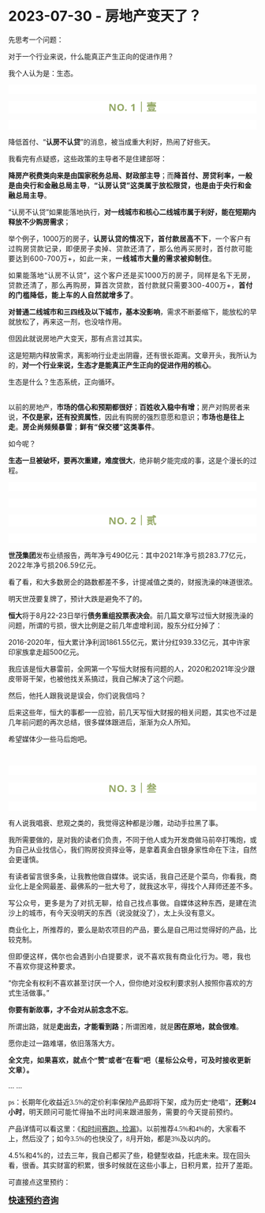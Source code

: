 # 2023-07-30 - 房地产变天了？

<p style="visibility: visible;">先思考一个问题：</p><p style="visibility: visible;">对于一个行业来说，什么能真正产生正向的促进作用？</p><p style="visibility: visible;">我个人认为是：生态。</p><p style="outline: 0px;font-family: system-ui, -apple-system, BlinkMacSystemFont, &quot;Helvetica Neue&quot;, &quot;PingFang SC&quot;, &quot;Hiragino Sans GB&quot;, &quot;Microsoft YaHei UI&quot;, &quot;Microsoft YaHei&quot;, Arial, sans-serif;letter-spacing: 0.544px;text-wrap: wrap;background-color: rgb(255, 255, 255);visibility: visible;"><span style="outline: 0px;font-size: var(--articleFontsize);letter-spacing: 0.034em;visibility: visible;"><br style="outline: 0px;visibility: visible;"></span></p><p style="outline: 0px;letter-spacing: 0.544px;text-wrap: wrap;color: rgb(34, 34, 34);font-family: -apple-system-font, system-ui, &quot;Helvetica Neue&quot;, &quot;PingFang SC&quot;, &quot;Hiragino Sans GB&quot;, &quot;Microsoft YaHei UI&quot;, &quot;Microsoft YaHei&quot;, Arial, sans-serif;background-color: rgb(255, 255, 255);text-align: center;visibility: visible;"><span style="outline: 0px;font-weight: bold;line-height: 25px;color: rgb(149, 169, 103);font-size: 20px;visibility: visible;">NO. 1｜壹</span></p><p style="outline: 0px;letter-spacing: 0.544px;text-wrap: wrap;color: rgb(34, 34, 34);font-family: -apple-system-font, system-ui, &quot;Helvetica Neue&quot;, &quot;PingFang SC&quot;, &quot;Hiragino Sans GB&quot;, &quot;Microsoft YaHei UI&quot;, &quot;Microsoft YaHei&quot;, Arial, sans-serif;background-color: rgb(255, 255, 255);text-align: center;visibility: visible;"><br style="outline: 0px;visibility: visible;"></p><p style="visibility: visible;">降低首付、“<strong style="visibility: visible;">认房不认贷</strong>”的消息，被当成重大利好，热闹了好些天。</p><p style="visibility: visible;">我看完有点疑惑，这些政策的主导者不是住建部呀：</p><p style="visibility: visible;"><strong style="visibility: visible;">降房产税费类向来是由国家税务总局、财政部主导</strong>；而<strong style="visibility: visible;"><span style="font-size: var(--articleFontsize); letter-spacing: 0.034em; visibility: visible;">降首付、</span><span style="font-size: var(--articleFontsize); letter-spacing: 0.034em; visibility: visible;">房贷利率，一般是由央行和金融总局主导</span></strong><span style="font-size: var(--articleFontsize); letter-spacing: 0.034em; visibility: visible;">，<strong style="visibility: visible;">“认房认贷”这类属于放松限贷，也是由于央行和金融总局主导</strong>。</span></p><p style="visibility: visible;">“认房不认贷”如果能落地执行，<strong style="visibility: visible;">对一线城市和核心二线城市属于利好，能在短期内释放不少购房需求</strong>；</p><p style="visibility: visible;">举个例子，1000万的房子，<span style="letter-spacing: 0.578px; text-wrap: wrap; visibility: visible;"></span><strong style="visibility: visible;"><span style="letter-spacing: 0.578px; text-wrap: wrap; visibility: visible;">认房认贷的情况下，首付款居高不下</span></strong><span style="letter-spacing: 0.578px; text-wrap: wrap; visibility: visible;">，一个客户有过购房贷款记录，即便房子卖掉、贷款还清了，那么他再买房时，首付款可能要达到600-700万+，如此一来，</span><strong style="visibility: visible;"><span style="letter-spacing: 0.578px; text-wrap: wrap; visibility: visible;">一线城市</span><span style="letter-spacing: 0.578px; text-wrap: wrap; visibility: visible;">大量的需求被抑制住</span></strong><span style="letter-spacing: 0.578px; text-wrap: wrap; visibility: visible;">。</span></p><p style="visibility: visible;"><span style="letter-spacing: 0.578px; text-wrap: wrap; visibility: visible;"></span><span style="letter-spacing: 0.578px; text-wrap: wrap; visibility: visible;">如果能落地“认房不认贷”，这个客户还是买1000万的房子，同样是名下无房，贷款还清了，那么再购房，算首次贷款，首付款就只需要300-400万+，<strong style="visibility: visible;">首付的门槛降低，能上车的人自然就增多了</strong>。</span></p><p style="visibility: visible;"><strong style="visibility: visible;">对普通二线城市和三四线及以下城市，基本没影响</strong>，需求不断萎缩下，能放松的早就放松了，再来这一剂，也没啥作用。<br style="visibility: visible;"></p><p style="visibility: visible;">但因此就说房地产大变天，那有点言过其实。</p><p style="visibility: visible;">这是短期内释放需求，离影响行业走出阴霾，还有很长距离。文章开头，我所认为的，<strong style="visibility: visible;">对一个行业来说，生态才是能真正产生正向的促进作用的核心</strong>。</p><p style="visibility: visible;">生态是什么？生态系统，正向循环。</p><p style="visibility: visible;"><br style="visibility: visible;">以前的房地产，<strong style="visibility: visible;">市场的信心和预期都很好</strong>；<strong style="visibility: visible;">百姓收入稳中有增</strong>；房产对购房者来说，<strong style="visibility: visible;">不仅是家，还有投资属性</strong>，因此有购房的强烈意愿和意识；<strong style="font-size: var(--articleFontsize); letter-spacing: 0.034em; visibility: visible;">市场也是往上走</strong><span style="font-size: var(--articleFontsize); letter-spacing: 0.034em; visibility: visible;">。</span><strong style="font-size: var(--articleFontsize); letter-spacing: 0.034em; visibility: visible;">房企尚频频暴雷</strong><span style="font-size: var(--articleFontsize);letter-spacing: 0.034em;">；</span><strong style="font-size: var(--articleFontsize);letter-spacing: 0.034em;">鲜有“保交楼”这类事件</strong><span style="font-size: var(--articleFontsize);letter-spacing: 0.034em;">。</span></p><p>如今呢？</p><p><strong>生态一旦被破坏，要再次重建，难度很大</strong>，绝非朝夕能完成的事，这是个漫长的过程。<br></p><p style="outline: 0px;font-family: system-ui, -apple-system, BlinkMacSystemFont, &quot;Helvetica Neue&quot;, &quot;PingFang SC&quot;, &quot;Hiragino Sans GB&quot;, &quot;Microsoft YaHei UI&quot;, &quot;Microsoft YaHei&quot;, Arial, sans-serif;letter-spacing: 0.544px;text-wrap: wrap;background-color: rgb(255, 255, 255);visibility: visible;"><span style="outline: 0px;font-size: var(--articleFontsize);letter-spacing: 0.034em;visibility: visible;"><br style="outline: 0px;visibility: visible;"></span></p><p style="outline: 0px;font-family: system-ui, -apple-system, BlinkMacSystemFont, &quot;Helvetica Neue&quot;, &quot;PingFang SC&quot;, &quot;Hiragino Sans GB&quot;, &quot;Microsoft YaHei UI&quot;, &quot;Microsoft YaHei&quot;, Arial, sans-serif;letter-spacing: 0.544px;text-wrap: wrap;background-color: rgb(255, 255, 255);visibility: visible;"><span style="outline: 0px;font-size: var(--articleFontsize);letter-spacing: 0.034em;visibility: visible;"><br></span></p><p style="outline: 0px;letter-spacing: 0.544px;text-wrap: wrap;color: rgb(34, 34, 34);font-family: -apple-system-font, system-ui, &quot;Helvetica Neue&quot;, &quot;PingFang SC&quot;, &quot;Hiragino Sans GB&quot;, &quot;Microsoft YaHei UI&quot;, &quot;Microsoft YaHei&quot;, Arial, sans-serif;background-color: rgb(255, 255, 255);text-align: center;visibility: visible;"><span style="outline: 0px;font-weight: bold;line-height: 25px;color: rgb(149, 169, 103);font-size: 20px;visibility: visible;">NO. 2｜贰</span></p><p style="outline: 0px;letter-spacing: 0.544px;text-wrap: wrap;color: rgb(34, 34, 34);font-family: -apple-system-font, system-ui, &quot;Helvetica Neue&quot;, &quot;PingFang SC&quot;, &quot;Hiragino Sans GB&quot;, &quot;Microsoft YaHei UI&quot;, &quot;Microsoft YaHei&quot;, Arial, sans-serif;background-color: rgb(255, 255, 255);text-align: center;visibility: visible;"><br style="outline: 0px;visibility: visible;"></p><p><strong>世茂集团</strong>发布业绩报告，两年净亏490亿元：<span style="font-size: var(--articleFontsize);letter-spacing: 0.034em;">其中20</span><span style="font-size: var(--articleFontsize);letter-spacing: 0.034em;">21年净亏损283</span><span style="font-size: var(--articleFontsize);letter-spacing: 0.034em;">.77亿元</span><span style="font-size: var(--articleFontsize);letter-spacing: 0.034em;">，2022年净亏损206.</span><span style="font-size: var(--articleFontsize);letter-spacing: 0.034em;">59亿元。</span></p><p>看了看，和大多数房企的路数都差不多，计提减值之类的，财报洗澡的味道很浓。<br></p><p>明天世茂要复牌了，预计大跌是避免不了的。<br></p><p><strong>恒大</strong>将于8月22-23日举行<strong>债务重组投票表决会</strong>。前几篇文章写过恒大财报洗澡的问题，所谓的亏损，很大比例是之前几年虚增利润，股东分红分掉了：<br></p><p>2016-2020年，恒大累计净利润1861.55亿元，累计分红939.33亿元，其中许家印家族拿走超500亿元。<br></p><p>我应该是恒大暴雷前，全网第一个写恒大财报有问题的人，2020和2021年没少跟皮带哥干架，也被他找关系搞过，我自己解决了这个问题。</p><p>然后，他托人跟我说是误会，你们说我信吗？<br></p><p>后来这些年，恒大的事都一一应验，前几天写恒大财报的相关问题，其实也不过是几年前问题的再次总结，很多媒体跟进后，渐渐为众人所知。</p><p>希望媒体少一些马后炮吧。<br></p><p><br></p><p style="outline: 0px;font-family: system-ui, -apple-system, BlinkMacSystemFont, &quot;Helvetica Neue&quot;, &quot;PingFang SC&quot;, &quot;Hiragino Sans GB&quot;, &quot;Microsoft YaHei UI&quot;, &quot;Microsoft YaHei&quot;, Arial, sans-serif;letter-spacing: 0.544px;text-wrap: wrap;background-color: rgb(255, 255, 255);visibility: visible;"><span style="outline: 0px;font-size: var(--articleFontsize);letter-spacing: 0.034em;visibility: visible;"><br style="outline: 0px;visibility: visible;"></span></p><p style="outline: 0px;letter-spacing: 0.544px;text-wrap: wrap;color: rgb(34, 34, 34);font-family: -apple-system-font, system-ui, &quot;Helvetica Neue&quot;, &quot;PingFang SC&quot;, &quot;Hiragino Sans GB&quot;, &quot;Microsoft YaHei UI&quot;, &quot;Microsoft YaHei&quot;, Arial, sans-serif;background-color: rgb(255, 255, 255);text-align: center;visibility: visible;"><span style="outline: 0px;font-weight: bold;line-height: 25px;color: rgb(149, 169, 103);font-size: 20px;visibility: visible;">NO. 3｜叁</span></p><p style="outline: 0px;letter-spacing: 0.544px;text-wrap: wrap;color: rgb(34, 34, 34);font-family: -apple-system-font, system-ui, &quot;Helvetica Neue&quot;, &quot;PingFang SC&quot;, &quot;Hiragino Sans GB&quot;, &quot;Microsoft YaHei UI&quot;, &quot;Microsoft YaHei&quot;, Arial, sans-serif;background-color: rgb(255, 255, 255);text-align: center;visibility: visible;"><br style="outline: 0px;visibility: visible;"></p><p>有人说我唱衰、悲观之类的，我觉得这种都是沙雕，动动手拉黑了事。</p><p>我所需要做的，是对我的读者们负责，不同于他人或为开发商做马前卒打嘴炮，或为自己从业找信心，我们购房投资择业等，是拿着真金白银身家性命在下注，自然会更谨慎。</p><p>有读者留言很多条，让我教他做自媒体。说实话，我自己还是个菜鸟，你看我，商业化上是全网最差、最佛系的一批大号了，就我这水平，得找个人拜师还差不多。</p><p><span style="letter-spacing: 0.578px;text-wrap: wrap;">写公众号，更多是</span><span style="letter-spacing: 0.578px;text-wrap: wrap;">为了对抗无聊，</span><span style="letter-spacing: 0.578px;text-wrap: wrap;">给</span><span style="letter-spacing: 0.578px;text-wrap: wrap;">自己找点事做。</span>自媒体这种东西，是建在流沙上的城市，有今天没明天的东西（说没就没了），太上头没有意义。</p><p>商业化上，所推荐的，要么是助农项目的产品，要么是自己用过觉得好的产品，比较克制。</p><p><span style="font-size: var(--articleFontsize);letter-spacing: 0.034em;">但即便这样，偶尔也会遇到小白提要求，说不喜欢我有商业化行为。嗯，我也不喜欢你提这种要求。</span><br></p><p>“你完全有权利不喜欢甚至讨厌一个人，但你绝对没权利要求别人按照你喜欢的方式生活做事。”</p><p><strong>你要有新故事，才不会对从前念念不忘</strong>。</p><p>所谓出路，就是<strong>走出去，才能看到路</strong>；所谓困难，就是<strong>困在原地，就会很难</strong>。</p><p>愿你走过一路难堪，依旧落落大方。</p><p><strong style="outline: 0px;font-family: system-ui, -apple-system, BlinkMacSystemFont, &quot;Helvetica Neue&quot;, &quot;PingFang SC&quot;, &quot;Hiragino Sans GB&quot;, &quot;Microsoft YaHei UI&quot;, &quot;Microsoft YaHei&quot;, Arial, sans-serif;letter-spacing: 0.544px;text-wrap: wrap;background-color: rgb(255, 255, 255);color: rgb(34, 34, 34);font-size: 16px;"><span style="outline: 0px;font-size: 14px;">全文完，如果喜欢，就点个“赞”或者“在看”吧（星标公众号，可及时接收更新文章）。</span></strong></p><p>... ...</p><p style="outline: 0px;"><span style="outline: 0px;font-family: 微软雅黑;">ps：长期年化收益近3.5%的定价利率保险产品即将下架，成为历史“绝唱”，<strong>还剩24小时</strong>，<span style="font-family: 微软雅黑;letter-spacing: 0.578px;text-wrap: wrap;">明天</span><span style="font-family: 微软雅黑;letter-spacing: 0.578px;text-wrap: wrap;">顾问</span><span style="font-family: 微软雅黑;letter-spacing: 0.578px;text-wrap: wrap;">可能忙得抽不出时间来跟进服务，需要的今天提前预约。</span></span></p><p style="outline: 0px;"><span style="outline: 0px;font-family: 微软雅黑;">产品详情可以看这里：《<a target="_blank" href="http://mp.weixin.qq.com/s?__biz=Mzg2OTkwNzE4MA==&amp;mid=2247491342&amp;idx=2&amp;sn=dc78432466bac9533909b4396a1d2817&amp;chksm=ce94b08df9e3399b712a73ad06f105ce29a0bf0e9900e15867e046b518d810fe9c9611555d49&amp;scene=21#wechat_redirect" textvalue="和时间赛跑，捡漏" linktype="text" imgurl="" imgdata="null" data-itemshowtype="0" tab="innerlink" data-linktype="2" hasload="1" style="outline: 0px;color: var(--weui-LINK);cursor: pointer;">和时间赛跑，捡漏</a>》。以前推荐4.5%和4%的，大家看不上，然后没了；如今3.5%的也快没了，8月开始，都是3%及以内的。<o:p style="outline: 0px;"></o:p></span></p><p style="outline: 0px;">4.5%和4%的，过去三年，我自己都买了些，稳健型收益，托底未来。现在回头看，很香。其实财富的积累，很多时候就在这些小事上，日积月累，拉开了差距。<br><span style="outline: 0px;font-family: 微软雅黑;letter-spacing: 0.034em;"></span></p><p style="outline: 0px;"><span style="outline: 0px;font-family: 微软雅黑;">可直接点这里预约：</span><span style="outline: 0px;font-family: 微软雅黑;font-size: 10.5pt;"><o:p style="outline: 0px;"></o:p></span></p><p style="outline: 0px; margin-bottom: 0px;"><a class="weapp_text_link js_weapp_entry wx_tap_link js_wx_tap_highlight" style="font-size:17px;" data-miniprogram-appid="wxe186f230ce102b30" data-miniprogram-path="pages/navigate/navigate?id=1073426&amp;path=https%3A%2F%2Fmarket.qixin18.com%2Ftjq1073426%2Freservation%3Fentrance%3D1021%26activityKey%3DnQrAFz%26type%3D1%26createTime%3D1690335875088" data-miniprogram-nickname="保险精品汇" href="" data-miniprogram-type="text" data-miniprogram-servicetype="0"><strong>快速预约咨询</strong></a></p><p style="display: none;"><mp-style-type data-value="3"></mp-style-type></p>